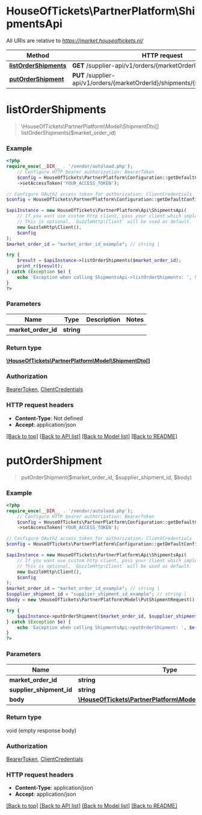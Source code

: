 # HouseOfTickets\PartnerPlatform\ShipmentsApi

All URIs are relative to *https://market.houseoftickets.nl/*

Method | HTTP request | Description
------------- | ------------- | -------------
[**listOrderShipments**](ShipmentsApi.md#listordershipments) | **GET** /supplier-api/v1/orders/{marketOrderId}/shipments | 
[**putOrderShipment**](ShipmentsApi.md#putordershipment) | **PUT** /supplier-api/v1/orders/{marketOrderId}/shipments/{supplierShipmentId} | 

# **listOrderShipments**
> \HouseOfTickets\PartnerPlatform\Model\ShipmentDto[] listOrderShipments($market_order_id)



### Example
```php
<?php
require_once(__DIR__ . '/vendor/autoload.php');
    // Configure HTTP bearer authorization: BearerToken
    $config = HouseOfTickets\PartnerPlatform\Configuration::getDefaultConfiguration()
    ->setAccessToken('YOUR_ACCESS_TOKEN');

// Configure OAuth2 access token for authorization: ClientCredentials
$config = HouseOfTickets\PartnerPlatform\Configuration::getDefaultConfiguration()->setAccessToken('YOUR_ACCESS_TOKEN');

$apiInstance = new HouseOfTickets\PartnerPlatform\Api\ShipmentsApi(
    // If you want use custom http client, pass your client which implements `GuzzleHttp\ClientInterface`.
    // This is optional, `GuzzleHttp\Client` will be used as default.
    new GuzzleHttp\Client(),
    $config
);
$market_order_id = "market_order_id_example"; // string | 

try {
    $result = $apiInstance->listOrderShipments($market_order_id);
    print_r($result);
} catch (Exception $e) {
    echo 'Exception when calling ShipmentsApi->listOrderShipments: ', $e->getMessage(), PHP_EOL;
}
?>
```

### Parameters

Name | Type | Description  | Notes
------------- | ------------- | ------------- | -------------
 **market_order_id** | **string**|  |

### Return type

[**\HouseOfTickets\PartnerPlatform\Model\ShipmentDto[]**](../Model/ShipmentDto.md)

### Authorization

[BearerToken](../../README.md#BearerToken), [ClientCredentials](../../README.md#ClientCredentials)

### HTTP request headers

 - **Content-Type**: Not defined
 - **Accept**: application/json

[[Back to top]](#) [[Back to API list]](../../README.md#documentation-for-api-endpoints) [[Back to Model list]](../../README.md#documentation-for-models) [[Back to README]](../../README.md)

# **putOrderShipment**
> putOrderShipment($market_order_id, $supplier_shipment_id, $body)



### Example
```php
<?php
require_once(__DIR__ . '/vendor/autoload.php');
    // Configure HTTP bearer authorization: BearerToken
    $config = HouseOfTickets\PartnerPlatform\Configuration::getDefaultConfiguration()
    ->setAccessToken('YOUR_ACCESS_TOKEN');

// Configure OAuth2 access token for authorization: ClientCredentials
$config = HouseOfTickets\PartnerPlatform\Configuration::getDefaultConfiguration()->setAccessToken('YOUR_ACCESS_TOKEN');

$apiInstance = new HouseOfTickets\PartnerPlatform\Api\ShipmentsApi(
    // If you want use custom http client, pass your client which implements `GuzzleHttp\ClientInterface`.
    // This is optional, `GuzzleHttp\Client` will be used as default.
    new GuzzleHttp\Client(),
    $config
);
$market_order_id = "market_order_id_example"; // string | 
$supplier_shipment_id = "supplier_shipment_id_example"; // string | 
$body = new \HouseOfTickets\PartnerPlatform\Model\PutShipmentRequest(); // \HouseOfTickets\PartnerPlatform\Model\PutShipmentRequest | Input data

try {
    $apiInstance->putOrderShipment($market_order_id, $supplier_shipment_id, $body);
} catch (Exception $e) {
    echo 'Exception when calling ShipmentsApi->putOrderShipment: ', $e->getMessage(), PHP_EOL;
}
?>
```

### Parameters

Name | Type | Description  | Notes
------------- | ------------- | ------------- | -------------
 **market_order_id** | **string**|  |
 **supplier_shipment_id** | **string**|  |
 **body** | [**\HouseOfTickets\PartnerPlatform\Model\PutShipmentRequest**](../Model/PutShipmentRequest.md)| Input data | [optional]

### Return type

void (empty response body)

### Authorization

[BearerToken](../../README.md#BearerToken), [ClientCredentials](../../README.md#ClientCredentials)

### HTTP request headers

 - **Content-Type**: application/json
 - **Accept**: application/json

[[Back to top]](#) [[Back to API list]](../../README.md#documentation-for-api-endpoints) [[Back to Model list]](../../README.md#documentation-for-models) [[Back to README]](../../README.md)

